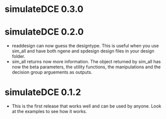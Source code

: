 # simulateDCE 0.3.0

# simulateDCE 0.2.0

* readdesign can now guess the designtype. This is useful when you use sim_all and have both ngene and spdesign design files in your design folder. 
* sim_all returns now more information. The object returned by sim_all has now the beta parameters, the utility functions, the manipulations and the decision group arguements as outputs.

# simulateDCE 0.1.2

* This is the first release that works well and can be used by anyone. Look at the examples to see how it works.
